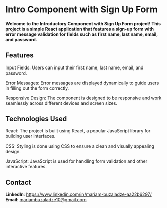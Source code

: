 # Intro Component with Sign Up Form  

#### Welcome to the Introductory Component with Sign Up Form project! This project is a simple React application that features a sign-up form with error message validation for fields such as first name, last name, email, and password.

## Features
Input Fields: Users can input their first name, last name, email, and password.  

Error Messages: Error messages are displayed dynamically to guide users in filling out the form correctly.  

Responsive Design: The component is designed to be responsive and work seamlessly across different devices and screen sizes.  


## Technologies Used
React: The project is built using React, a popular JavaScript library for building user interfaces.  

CSS: Styling is done using CSS to ensure a clean and visually appealing design.  

JavaScript: JavaScript is used for handling form validation and other interactive features.  


## Contact  

**LinkedIn**: https://www.linkedin.com/in/mariam-buzaladze-aa22b6297/  
**Email**: mariambuzaladze10@gmail.com  
